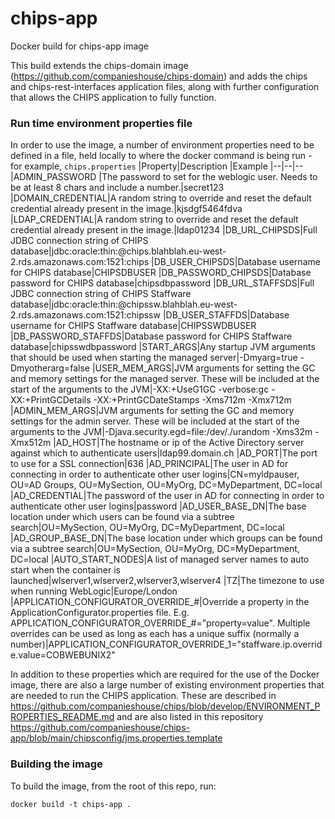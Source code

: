 # chips-app
Docker build for chips-app image


This build extends the chips-domain image (https://github.com/companieshouse/chips-domain) and adds the chips and chips-rest-interfaces application files, along with further configuration that allows the CHIPS application to fully function.

### Run time environment properties file
In order to use the image, a number of environment properties need to be defined in a file, held locally to where the docker command is being run - for example, `chips.properties` 
|Property|Description  |Example
|--|--|--
|ADMIN_PASSWORD |The password to set for the weblogic user.  Needs to be at least 8 chars and include a number.|secret123
|DOMAIN_CREDENTIAL|A random string to override and reset the default credential already present in the image.|kjsdgf5464fdva
|LDAP_CREDENTIAL|A random string to override and reset the default credential already present in the image.|ldap01234
|DB_URL_CHIPSDS|Full JDBC connection string of CHIPS database|jdbc:oracle:thin:@chips.blahblah.eu-west-2.rds.amazonaws.com:1521:chips
|DB_USER_CHIPSDS|Database username for CHIPS database|CHIPSDBUSER
|DB_PASSWORD_CHIPSDS|Database password for CHIPS database|chipsdbpassword
|DB_URL_STAFFSDS|Full JDBC connection string of CHIPS Staffware database|jdbc:oracle:thin:@chipssw.blahblah.eu-west-2.rds.amazonaws.com:1521:chipssw
|DB_USER_STAFFDS|Database username for CHIPS Staffware database|CHIPSSWDBUSER
|DB_PASSWORD_STAFFDS|Database password for CHIPS Staffware database|chipsswdbpassword
|START_ARGS|Any startup JVM arguments that should be used when starting the managed server|-Dmyarg=true -Dmyotherarg=false
|USER_MEM_ARGS|JVM arguments for setting the GC and memory settings for the managed server.  These will be included at the start of the arguments to the JVM|-XX:+UseG1GC -verbose:gc -XX:+PrintGCDetails -XX:+PrintGCDateStamps -Xms712m -Xmx712m
|ADMIN_MEM_ARGS|JVM arguments for setting the GC and memory settings for the admin server.  These will be included at the start of the arguments to the JVM|-Djava.security.egd=file:/dev/./urandom -Xms32m -Xmx512m
|AD_HOST|The hostname or ip of the Active Directory server against which to authenticate users|ldap99.domain.ch
|AD_PORT|The port to use for a SSL connection|636
|AD_PRINCIPAL|The user in AD for connecting in order to authenticate other user logins|CN=myldpauser, OU=AD Groups, OU=MySection, OU=MyOrg, DC=MyDepartment, DC=local
|AD_CREDENTIAL|The password of the user in AD for connecting in order to authenticate other user logins|password
|AD_USER_BASE_DN|The base location under which users can be found via a subtree search|OU=MySection, OU=MyOrg, DC=MyDepartment, DC=local
|AD_GROUP_BASE_DN|The base location under which groups can be found via a subtree search|OU=MySection, OU=MyOrg, DC=MyDepartment, DC=local
|AUTO_START_NODES|A list of managed server names to auto start when the container is launched|wlserver1,wlserver2,wlserver3,wlserver4
|TZ|The timezone to use when running WebLogic|Europe/London
|APPLICATION_CONFIGURATOR_OVERRIDE_#|Override a property in the ApplicationConfigurator.properties file.  E.g. APPLICATION_CONFIGURATOR_OVERRIDE_#="property=value". Multiple overrides can be used as long as each has a unique suffix (normally a number)|APPLICATION_CONFIGURATOR_OVERRIDE_1="staffware.ip.override.value=COBWEBUNIX2" 


In addition to these properties which are required for the use of the Docker image, there are also a large number of existing environment properties that are needed to run the CHIPS application.  These are described in https://github.com/companieshouse/chips/blob/develop/ENVIRONMENT_PROPERTIES_README.md and are also listed in this repository https://github.com/companieshouse/chips-app/blob/main/chipsconfig/jms.properties.template

### Building the image
To build the image, from the root of this repo, run:

    docker build -t chips-app .
